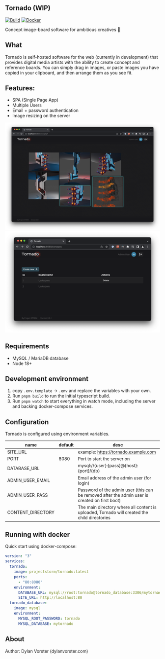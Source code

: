 ## Tornado (WIP)

[![Build](https://github.com/projectstorm/tornado/actions/workflows/test.yml/badge.svg)](https://github.com/projectstorm/tornado/actions/workflows/test.yml)
[![Docker](https://img.shields.io/docker/pulls/projectstorm/tornado.svg)](https://hub.docker.com/repository/docker/projectstorm/tornado)

Concept image-board software for ambitious creatives 🎨

## What

Tornado is self-hosted software for the web (currently in development) that provides digital media artists with the ability to create concept and reference boards.
You can simply drag in images, or paste images you have copied in your clipboard, and then arrange them as you see fit.


## Features:

* SPA (Single Page App)
* Multiple Users
* Email + password authentication
* Image resizing on the server

![](./images/screenshot.png)
![](./images/screenshot2.png)

## Requirements

* MySQL / MariaDB database
* Node 18+

## Development environment

1. copy `.env.template` -> `.env` and replace the variables with your own.
2. Run ```pnpm build``` to run the initial typescript build.
3. Run ```pnpm watch``` to start everything in watch mode, including the server and backing docker-compose services.

## Configuration

Tornado is configured using environment variables.

| name               | default | desc                                                                                           |
|--------------------|---------|------------------------------------------------------------------------------------------------|
| SITE_URL           |         | example: https://tornado.example.com                                                           |
| PORT               | 8080    | Port to start the server on                                                                    |
| DATABASE_URL       |         | mysql://{user}:{pass}@{host}:{port}/{db}                                                       |
| ADMIN_USER_EMAIL   |         | Email address of the admin user (for login)                                                    |
| ADMIN_USER_PASS    |         | Password of the admin user (this can be removed after the admin user is created on first boot) |
| CONTENT_DIRECTORY  |         | The main directory where all content is uploaded, Tornado will created the child directories   |

## Running with docker

Quick start using docker-compose:

```yaml
version: "3"
services:
  tornado:
    image: projectstorm/tornado:latest
    ports:
      - "80:8080"
    environment:
      DATABASE_URL: mysql://root:tornado@tornado_database:3306/mytornado
      SITE_URL: http://localhost:80
  tornado_database:
    image: mysql
    environment:
      MYSQL_ROOT_PASSWORD: tornado
      MYSQL_DATABASE: mytornado
```

## About

Author: Dylan Vorster (dylanvorster.com)

